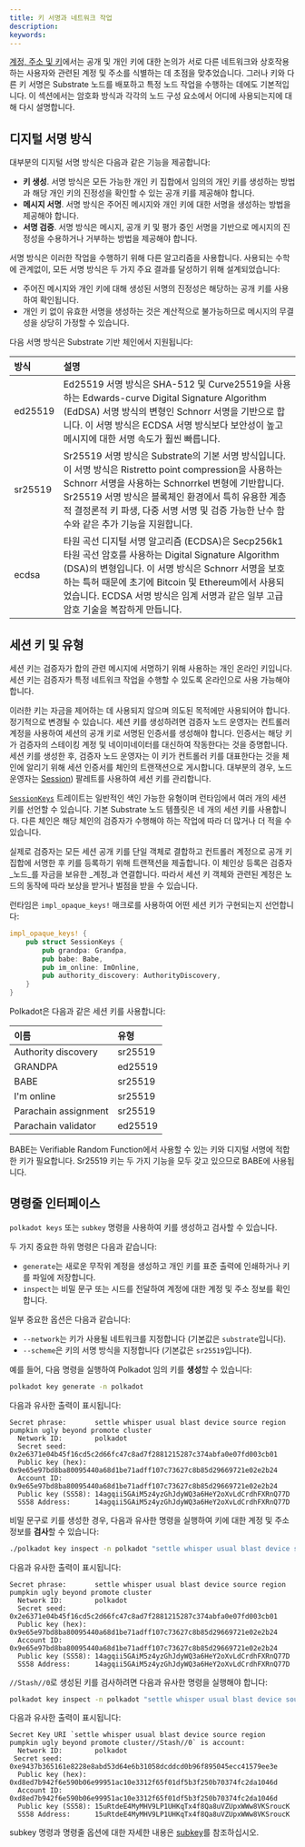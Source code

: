 ```yaml
---
title: 키 서명과 네트워크 작업
description:
keywords:
---
```


[계정, 주소 및 키](/learn/accounts-addresses-keys/)에서는 공개 및 개인 키에 대한 논의가 서로 다른 네트워크와 상호작용하는 사용자와 관련된 계정 및 주소를 식별하는 데 초점을 맞추었습니다.
그러나 키와 다른 키 서명은 Substrate 노드를 배포하고 특정 노드 작업을 수행하는 데에도 기본적입니다.
이 섹션에서는 암호화 방식과 각각의 노드 구성 요소에서 어디에 사용되는지에 대해 다시 설명합니다.

## 디지털 서명 방식

대부분의 디지털 서명 방식은 다음과 같은 기능을 제공합니다:

- **키 생성**. 서명 방식은 모든 가능한 개인 키 집합에서 임의의 개인 키를 생성하는 방법과 해당 개인 키의 진정성을 확인할 수 있는 공개 키를 제공해야 합니다.
- **메시지 서명**. 서명 방식은 주어진 메시지와 개인 키에 대한 서명을 생성하는 방법을 제공해야 합니다.
- **서명 검증**. 서명 방식은 메시지, 공개 키 및 평가 중인 서명을 기반으로 메시지의 진정성을 수용하거나 거부하는 방법을 제공해야 합니다.

서명 방식은 이러한 작업을 수행하기 위해 다른 알고리즘을 사용합니다.
사용되는 수학에 관계없이, 모든 서명 방식은 두 가지 주요 결과를 달성하기 위해 설계되었습니다:

- 주어진 메시지와 개인 키에 대해 생성된 서명의 진정성은 해당하는 공개 키를 사용하여 확인됩니다.
- 개인 키 없이 유효한 서명을 생성하는 것은 계산적으로 불가능하므로 메시지의 무결성을 상당히 가정할 수 있습니다.

다음 서명 방식은 Substrate 기반 체인에서 지원됩니다:

| 방식    | 설명                                                                                                                                                                                                                                                                                                                                                                                                                                                                                                      |
| :------ | :--------------------------------------------------------------------------------------------------------------------------------------------------------------------------------------------------------------------------------------------------------------------------------------------------------------------------------------------------------------------------------------------------------------------------------------------------------------------------------------------------- |
| ed25519 | Ed25519 서명 방식은 SHA-512 및 Curve25519을 사용하는 Edwards-curve Digital Signature Algorithm (EdDSA) 서명 방식의 변형인 Schnorr 서명을 기반으로 합니다. 이 서명 방식은 ECDSA 서명 방식보다 보안성이 높고 메시지에 대한 서명 속도가 훨씬 빠릅니다.                                                                                                                                                                                                                                           |
| sr25519 | Sr25519 서명 방식은 Substrate의 기본 서명 방식입니다. 이 서명 방식은 Ristretto point compression을 사용하는 Schnorr 서명을 사용하는 Schnorrkel 변형에 기반합니다. Sr25519 서명 방식은 블록체인 환경에서 특히 유용한 계층적 결정론적 키 파생, 다중 서명 서명 및 검증 가능한 난수 함수와 같은 추가 기능을 지원합니다.                                                                                                                                                                 |
| ecdsa   | 타원 곡선 디지털 서명 알고리즘 (ECDSA)은 Secp256k1 타원 곡선 암호를 사용하는 Digital Signature Algorithm (DSA)의 변형입니다. 이 서명 방식은 Schnorr 서명을 보호하는 특허 때문에 초기에 Bitcoin 및 Ethereum에서 사용되었습니다. ECDSA 서명 방식은 임계 서명과 같은 일부 고급 암호 기술을 복잡하게 만듭니다.                                                                                                                                                 |

## 세션 키 및 유형

세션 키는 검증자가 합의 관련 메시지에 서명하기 위해 사용하는 개인 온라인 키입니다.
세션 키는 검증자가 특정 네트워크 작업을 수행할 수 있도록 온라인으로 사용 가능해야 합니다.

이러한 키는 자금을 제어하는 데 사용되지 않으며 의도된 목적에만 사용되어야 합니다.
정기적으로 변경될 수 있습니다.
세션 키를 생성하려면 검증자 노드 운영자는 컨트롤러 계정을 사용하여 세션의 공개 키로 서명된 인증서를 생성해야 합니다.
인증서는 해당 키가 검증자의 스테이킹 계정 및 네이미네이터를 대신하여 작동한다는 것을 증명합니다.
세션 키를 생성한 후, 검증자 노드 운영자는 이 키가 컨트롤러 키를 대표한다는 것을 체인에 알리기 위해 세션 인증서를 체인의 트랜잭션으로 게시합니다.
대부분의 경우, 노드 운영자는 [Session](https://paritytech.github.io/substrate/master/pallet_session/index.html)) 팔레트를 사용하여 세션 키를 관리합니다.

[`SessionKeys`](https://paritytech.github.io/substrate/master/sp_session/index.html)
트레이트는 일반적인 색인 가능한 유형이며 런타임에서 여러 개의 세션 키를 선언할 수 있습니다.
기본 Substrate 노드 템플릿은 네 개의 세션 키를 사용합니다.
다른 체인은 해당 체인의 검증자가 수행해야 하는 작업에 따라 더 많거나 더 적을 수 있습니다.

실제로 검증자는 모든 세션 공개 키를 단일 객체로 결합하고 컨트롤러 계정으로 공개 키 집합에 서명한 후 키를 등록하기 위해 트랜잭션을 제출합니다.
이 체인상 등록은 검증자 _노드_를 자금을 보유한 _계정_과 연결합니다.
따라서 세션 키 객체와 관련된 계정은 노드의 동작에 따라 보상을 받거나 벌점을 받을 수 있습니다.

런타임은 `impl_opaque_keys!` 매크로를 사용하여 어떤 세션 키가 구현되는지 선언합니다:

```rust
impl_opaque_keys! {
    pub struct SessionKeys {
        pub grandpa: Grandpa,
        pub babe: Babe,
        pub im_online: ImOnline,
        pub authority_discovery: AuthorityDiscovery,
    }
}
```

Polkadot은 다음과 같은 세션 키를 사용합니다:

| 이름                 | 유형    |
| :------------------- | :------ |
| Authority discovery  | sr25519 |
| GRANDPA              | ed25519 |
| BABE                 | sr25519 |
| I'm online           | sr25519 |
| Parachain assignment | sr25519 |
| Parachain validator  | ed25519 |

BABE는 Verifiable Random Function에서 사용할 수 있는 키와 디지털 서명에 적합한 키가 필요합니다.
Sr25519 키는 두 가지 기능을 모두 갖고 있으므로 BABE에 사용됩니다.

## 명령줄 인터페이스

`polkadot keys` 또는 `subkey` 명령을 사용하여 키를 생성하고 검사할 수 있습니다.

두 가지 중요한 하위 명령은 다음과 같습니다:

- `generate`는 새로운 무작위 계정을 생성하고 개인 키를 표준 출력에 인쇄하거나 키를 파일에 저장합니다.
- `inspect`는 비밀 문구 또는 시드를 전달하여 계정에 대한 계정 및 주소 정보를 확인합니다.

일부 중요한 옵션은 다음과 같습니다:

- `--network`는 키가 사용될 네트워크를 지정합니다 (기본값은 `substrate`입니다).
- `--scheme`은 키의 서명 방식을 지정합니다 (기본값은 `sr25519`입니다).

예를 들어, 다음 명령을 실행하여 Polkadot 임의 키를 **생성**할 수 있습니다:

```bash
polkadot key generate -n polkadot
```

다음과 유사한 출력이 표시됩니다:

```text
Secret phrase:       settle whisper usual blast device source region pumpkin ugly beyond promote cluster
  Network ID:        polkadot
  Secret seed:       0x2e6371e04b45f16cd5c2d66fc47c8ad7f2881215287c374abfa0e07fd003cb01
  Public key (hex):  0x9e65e97bd8ba80095440a68d1be71adff107c73627c8b85d29669721e02e2b24
  Account ID:        0x9e65e97bd8ba80095440a68d1be71adff107c73627c8b85d29669721e02e2b24
  Public key (SS58): 14agqii5GAiM5z4yzGhJdyWQ3a6HeY2oXvLdCrdhFXRnQ77D
  SS58 Address:      14agqii5GAiM5z4yzGhJdyWQ3a6HeY2oXvLdCrdhFXRnQ77D
```

비밀 문구로 키를 생성한 경우, 다음과 유사한 명령을 실행하여 키에 대한 계정 및 주소 정보를 **검사**할 수 있습니다:

```bash
./polkadot key inspect -n polkadot "settle whisper usual blast device source region pumpkin ugly beyond promote cluster"
```

다음과 유사한 출력이 표시됩니다:

```text
Secret phrase:       settle whisper usual blast device source region pumpkin ugly beyond promote cluster
  Network ID:        polkadot
  Secret seed:       0x2e6371e04b45f16cd5c2d66fc47c8ad7f2881215287c374abfa0e07fd003cb01
  Public key (hex):  0x9e65e97bd8ba80095440a68d1be71adff107c73627c8b85d29669721e02e2b24
  Account ID:        0x9e65e97bd8ba80095440a68d1be71adff107c73627c8b85d29669721e02e2b24
  Public key (SS58): 14agqii5GAiM5z4yzGhJdyWQ3a6HeY2oXvLdCrdhFXRnQ77D
  SS58 Address:      14agqii5GAiM5z4yzGhJdyWQ3a6HeY2oXvLdCrdhFXRnQ77D
```

`//Stash//0`로 생성된 키를 검사하려면 다음과 유사한 명령을 실행해야 합니다:

```bash
polkadot key inspect -n polkadot "settle whisper usual blast device source region pumpkin ugly beyond promote cluster//Stash//0"
```

다음과 유사한 출력이 표시됩니다:

```text
Secret Key URI `settle whisper usual blast device source region pumpkin ugly beyond promote cluster//Stash//0` is account:
  Network ID:        polkadot
 Secret seed:       0xe9437b365161e8228e8abd53d64e6b31058dcddcd0b96f895045ecc41579ee3e
  Public key (hex):  0xd8ed7b942f6e590b06e99951ac10e3312f65f01df5b3f250b70374fc2da1046d
  Account ID:        0xd8ed7b942f6e590b06e99951ac10e3312f65f01df5b3f250b70374fc2da1046d
  Public key (SS58): 15uRtdeE4MyMHV9LP1UHKqTx4f8Qa8uVZUpxWWw8VKSroucK
  SS58 Address:      15uRtdeE4MyMHV9LP1UHKqTx4f8Qa8uVZUpxWWw8VKSroucK
```

subkey 명령과 명령줄 옵션에 대한 자세한 내용은 [subkey](/reference/command-line-tools/subkey/)를 참조하십시오.